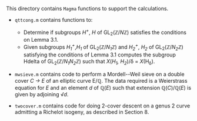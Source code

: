This directory contains `Magma` functions to support the calculations.

- `qttcong.m` contains functions to:

   - Determine if subgroups <i>H<sup>+</sup></i>, <i>H</i> of GL<sub>2</sub>(&#8484;/<i>N</i>&#8484;) satisfies the conditions on Lemma 3.1. 
   - Given subgroups <i>H<sub>1</sub><sup>+</sup></i>,<i>H<sub>1</sub></i> of GL<sub>2</sub>(&#8484;/<i>N<sub>1</sub></i>&#8484;) and <i>H<sub>2</sub><sup>+</sup></i>, <i>H<sub>2</sub></i> of GL<sub>2</sub>(&#8484;/<i>N<sub>2</sub></i>&#8484;) satisfying the conditions of Lemma 3.1 computes the subgroup Hdelta of GL<sub>2</sub>(&#8484;/<i>N<sub>1</sub>N<sub>2</sub></i>&#8484;) such that 
   <i>X</i>(<i>H<sub>1</sub>, H<sub>2</sub></i>)/&delta; = <i>X</i>(H<sub>&delta;</sub>).

- `mwsieve.m` contains code to perform a Mordell--Weil sieve on a double cover <i>C -> E</i> of an elliptic curve </i>E/&#8474;</i>. The data required is a Weierstrass equation for <i>E</i> and an element <i>d</i> of &#8474;(<i>E</i>) such that extension &#8474;(<i>C</i>)/&#8474;(<i>E</i>) is given by adjoining &#8730;<i>d</i>.

- `twocover.m` contains code for doing 2-cover descent on a genus 2 curve admitting a Richelot isogeny, as described in Section 8. 
